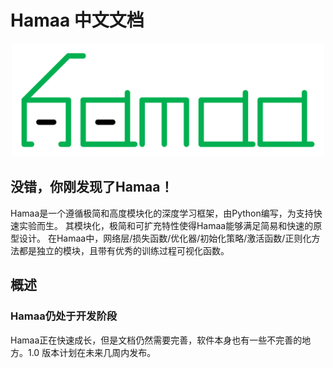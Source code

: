 # Hamaa 中文文档

<p align="center">
	<img width=500 src="images/hamaa-logo.svg" />
</p>

## 没错，你刚发现了Hamaa！

Hamaa是一个遵循极简和高度模块化的深度学习框架，由Python编写，为支持快速实验而生。
其模块化，极简和可扩充特性使得Hamaa能够满足简易和快速的原型设计。
在Hamaa中，网络层/损失函数/优化器/初始化策略/激活函数/正则化方法都是独立的模块，且带有优秀的训练过程可视化函数。




## 概述


### Hamaa仍处于开发阶段

Hamaa正在快速成长，但是文档仍然需要完善，软件本身也有一些不完善的地方。1.0 版本计划在未来几周内发布。